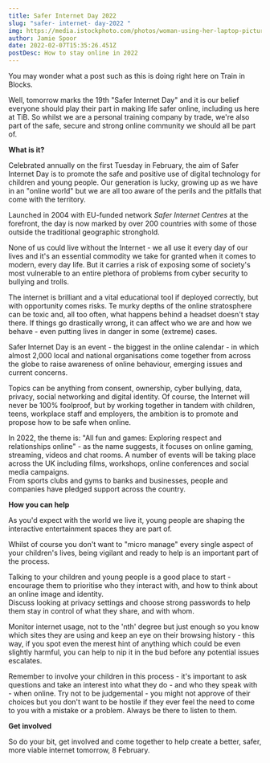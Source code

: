 ```yaml
---
title: Safer Internet Day 2022
slug: "safer- internet- day-2022 "
img: https://media.istockphoto.com/photos/woman-using-her-laptop-picture-id643897728?k=20&m=643897728&s=612x612&w=0&h=PQ-kP6bZ5xSR_D9fkapdAiErXZwUNQCBsDmJ1AvyXaQ=
author: Jamie Spoor
date: 2022-02-07T15:35:26.451Z
postDesc: How to stay online in 2022
---
```

You may wonder what a post such as this is doing right here on Train in Blocks.

Well, tomorrow marks the 19th "Safer Internet Day" and it is our belief everyone should play their part in making life safer online, including us here at TiB. So whilst we are a personal training company by trade, we're also part of the safe, secure and strong online community we should all be part of. 

**What is it?**

Celebrated annually on the first Tuesday in February, the aim of Safer Internet Day is to promote the safe and positive use of digital technology for children and young people. Our generation is lucky, growing up as we have in an "online world" but we are all too aware of the perils and the pitfalls that come with the territory. 

Launched in 2004 with EU-funded network *Safer Internet Centres* at the forefront, the day is now marked by over 200 countries with some of those outside the traditional geographic stronghold. 

None of us could live without the Internet - we all use it every day of our lives and it's an essential commodity we take for granted when it comes to modern, every day life. But it carries a risk of exposing some of society's most vulnerable to an entire plethora of problems from cyber security to bullying and trolls. 

The internet is brilliant and a vital educational tool if deployed correctly, but with opportunity comes risks. Te murky depths of the online stratosphere can be toxic and, all too often, what happens behind a headset doesn't stay there. If things go drastically wrong, it can affect who we are and how we behave - even putting lives in danger in some (extreme) cases. 

Safer Internet Day is an event - the biggest in the online calendar - in which almost 2,000 local and national organisations come together from across the globe to raise awareness of online behaviour, emerging issues and current concerns. 

Topics can be anything from consent, ownership, cyber bullying, data, privacy, social networking and digital identity. Of course, the Internet will never be 100% foolproof, but by working together in tandem with children, teens, workplace staff and employers, the ambition is to promote and propose how to be safe when online. 

In 2022, the theme is: "All fun and games: Exploring respect and relationships online" - as the name suggests, it focuses on online gaming, streaming, videos and chat rooms. A number of events will be taking place across the UK including films, workshops, online conferences and social media campaigns. \
From sports clubs and gyms to banks and businesses, people and companies have pledged support across the country. 

**How you can help**

As you'd expect with the world we live it, young people are shaping the interactive entertainment spaces they are part of. 

Whilst of course you don't want to "micro manage" every single aspect of your children's lives, being vigilant and ready to help is an important part of the process.

Talking to your children and young people is a good place to start - encourage them to prioritise who they interact with, and how to think about an online image and identity.\
Discuss looking at privacy settings and choose strong passwords to help them stay in control of what they share, and with whom. 

Monitor internet usage, not to the 'nth' degree but just enough so you know which sites they are using and keep an eye on their browsing history - this way, if you spot even the merest hint of anything which could be even slightly harmful, you can help to nip it in the bud before any potential issues escalates. 

Remember to involve your children in this process - it's important to ask questions and take an interest into what they do - and who they speak with - when online. Try not to be judgemental - you might not approve of their choices but you don't want to be hostile if they ever feel the need to come to you with a mistake or a problem. Always be there to listen to them. 

**Get involved**

So do your bit, get involved and come together to help create a better, safer, more viable internet tomorrow, 8 February.